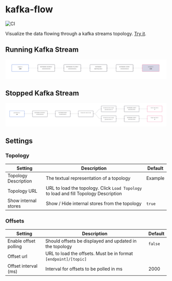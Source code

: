 # kafka-flow

![CI](https://github.com/lfrei/kafka-flow/workflows/CI/badge.svg)

Visualize the data flowing through a kafka streams topology.
[Try it](https://lfrei.github.io/kafka-flow/).

## Running Kafka Stream

![running example](public/kafka-flow-example-running.png)

## Stopped Kafka Stream

![stopped example](public/kafka-flow-example-stopped.png)

## Settings

### Topology

| Setting              | Description                                                                            | Default  |
|----------------------|----------------------------------------------------------------------------------------|----------|
| Topology Description | The textual representation of a topology                                               | Example  |
| Topology URL         | URL to load the topology. Click `Load Topology` to load and fill Topology Description  |          |
| Show internal stores | Show / Hide internal stores from the topology                                          | `true`   |

### Offsets

| Setting               | Description                                                      | Default |
|-----------------------|------------------------------------------------------------------|---------|
| Enable offset polling | Should offsets be displayed and updated in the topology          | `false` |
| Offset url            | URL to load the offsets. Must be in format `[endpoint]/[topic]`  |         |
| Offset interval (ms)  | Interval for offsets to be polled in ms                          | 2000    |
